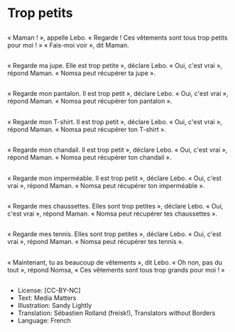# Trop petits

##
« Maman ! », appelle
Lebo.
« Regarde ! Ces
vêtements sont tous
trop petits pour moi ! »
« Fais-moi voir », dit
Maman.

##
« Regarde ma jupe. Elle
est trop petite »,
déclare Lebo.
« Oui, c'est vrai »,
répond Maman.
« Nomsa peut récupérer
ta jupe ».

##
« Regarde mon
pantalon. Il est trop
petit », déclare Lebo.
« Oui, c'est vrai »,
répond Maman.
« Nomsa peut récupérer
ton pantalon ».

##
« Regarde mon T-shirt.
Il est trop petit »,
déclare Lebo.
« Oui, c'est vrai »,
répond Maman.
« Nomsa peut récupérer
ton T-shirt ».

##
« Regarde mon
chandail. Il est trop
petit », déclare Lebo.
« Oui, c'est vrai »,
répond Maman.
« Nomsa peut récupérer
ton chandail ».

##
« Regarde mon
imperméable. Il est trop
petit », déclare Lebo.
« Oui, c'est vrai »,
répond Maman.
« Nomsa peut récupérer
ton imperméable ».

##
« Regarde mes
chaussettes. Elles sont
trop petites », déclare
Lebo.
« Oui, c'est vrai »,
répond Maman.
« Nomsa peut récupérer
tes chaussettes ».

##
« Regarde mes tennis.
Elles sont trop petites »,
déclare Lebo.
« Oui, c'est vrai »,
répond Maman.
« Nomsa peut récupérer
tes tennis ».

##
« Maintenant, tu as
beaucoup de vêtements
», dit Lebo.
« Oh non, pas du tout »,
répond Nomsa,
« Ces vêtements sont
tous trop grands pour
moi ! »

##
* License: [CC-BY-NC]
* Text: Media Matters
* Illustration: Sandy Lightly
* Translation: Sébastien Rolland (freisk!), Translators without Borders
* Language: French
